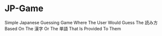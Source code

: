 # JP-Game
 Simple Japanese Guessing Game Where The User Would Guess The 読み方 Based On The 漢字 Or The 単語 That Is Provided To Them
